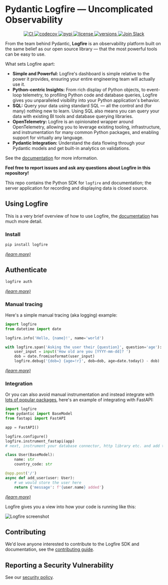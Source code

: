 # Pydantic Logfire — Uncomplicated Observability

<p align="center">
  <a href="https://github.com/pydantic/logfire/actions?query=event%3Apush+branch%3Amain+workflow%3ACI">
    <img src="https://github.com/pydantic/logfire/actions/workflows/main.yml/badge.svg?event=push" alt="CI" />
  </a>
  <a href="https://codecov.io/gh/pydantic/logfire">
    <img src="https://codecov.io/gh/pydantic/logfire/graph/badge.svg?token=735CNGCGFD" alt="codecov" />
  </a>
  <a href="https://pypi.python.org/pypi/logfire">
    <img src="https://img.shields.io/pypi/v/logfire.svg" alt="pypi" />
  </a>
  <a href="https://github.com/pydantic/logfire/blob/main/LICENSE">
    <img src="https://img.shields.io/github/license/pydantic/logfire.svg" alt="license" />
  </a>
  <a href="https://github.com/pydantic/logfire">
    <img src="https://img.shields.io/pypi/pyversions/logfire.svg" alt="versions" />
  </a>
  <a href="https://logfire.pydantic.dev/docs/help/">
    <img src="https://img.shields.io/badge/Slack-Join%20Slack-4A154B?logo=slack" alt="Join Slack" />
  </a>
</p>

From the team behind Pydantic, **Logfire** is an observability platform built on the same belief as our
open source library — that the most powerful tools can be easy to use.

What sets Logfire apart:

- **Simple and Powerful:** Logfire's dashboard is simple relative to the power it provides, ensuring your entire engineering team will actually use it.
- **Python-centric Insights:** From rich display of Python objects, to event-loop telemetry, to profiling Python code and database queries, Logfire gives you unparalleled visibility into your Python application's behavior.
- **SQL:** Query your data using standard SQL — all the control and (for many) nothing new to learn. Using SQL also means you can query your data with existing BI tools and database querying libraries.
- **OpenTelemetry:** Logfire is an opinionated wrapper around OpenTelemetry, allowing you to leverage existing tooling, infrastructure, and instrumentation for many common Python packages, and enabling support for virtually any language.
- **Pydantic Integration:** Understand the data flowing through your Pydantic models and get built-in analytics on validations.

See the [documentation](https://logfire.pydantic.dev/docs/) for more information.

**Feel free to report issues and ask any questions about Logfire in this repository!**

This repo contains the Python SDK for `logfire` and documentation; the server application for recording and displaying data is closed source.

## Using Logfire

This is a very brief overview of how to use Logfire, the [documentation](https://logfire.pydantic.dev/docs/) has much more detail.

### Install

```bash
pip install logfire
```
[_(learn more)_](https://logfire.pydantic.dev/docs/guides/first_steps/#install)

## Authenticate

```bash
logfire auth
```
[_(learn more)_](https://logfire.pydantic.dev/docs/guides/first_steps/#authentication)

### Manual tracing

Here's a simple manual tracing (aka logging) example:

```python
import logfire
from datetime import date

logfire.info('Hello, {name}!', name='world')

with logfire.span('Asking the user their {question}', question='age'):
    user_input = input('How old are you [YYYY-mm-dd]? ')
    dob = date.fromisoformat(user_input)
    logfire.debug('{dob=} {age=!r}', dob=dob, age=date.today() - dob)
```
[_(learn more)_](https://logfire.pydantic.dev/docs/guides/onboarding-checklist/add-manual-tracing/)

### Integration

Or you can also avoid manual instrumentation and instead integrate with [lots of popular packages](https://logfire.pydantic.dev/docs/integrations/), here's an example of integrating with FastAPI:

```py
import logfire
from pydantic import BaseModel
from fastapi import FastAPI

app = FastAPI()

logfire.configure()
logfire.instrument_fastapi(app)
# next, instrument your database connector, http library etc. and add the logging handler

class User(BaseModel):
    name: str
    country_code: str

@app.post('/')
async def add_user(user: User):
    # we would store the user here
    return {'message': f'{user.name} added'}
```
[_(learn more)_](https://logfire.pydantic.dev/docs/integrations/fastapi/)

Logfire gives you a view into how your code is running like this:

![Logfire screenshot](https://logfire.pydantic.dev/docs/images/index/logfire-screenshot-fastapi-200.png)

## Contributing

We'd love anyone interested to contribute to the Logfire SDK and documentation, see the [contributing guide](https://github.com/pydantic/logfire/blob/main/CONTRIBUTING.md).

## Reporting a Security Vulnerability

See our [security policy](https://github.com/pydantic/logfire/security).
